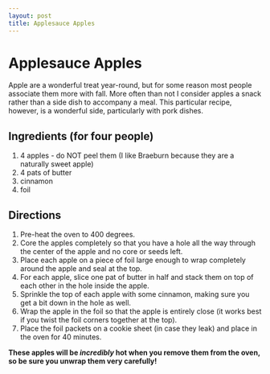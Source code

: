 ```yaml
---
layout: post
title: Applesauce Apples
---
```


# Applesauce Apples
Apple are a wonderful treat year-round, but for some reason most people associate them more with fall. More often than not I consider
apples a snack rather than a side dish to accompany a meal. This particular recipe, however, is a wonderful side, particularly with
pork dishes. 

## Ingredients (for four people)
1. 4 apples - do NOT peel them (I like Braeburn because they are a naturally sweet apple)
1. 4 pats of butter
1. cinnamon
1. foil

## Directions
1. Pre-heat the oven to 400 degrees.
1. Core the apples completely so that you have a hole all the way through the center of the apple and no core or seeds left.
1. Place each apple on a piece of foil large enough to wrap completely around the apple and seal at the top.
1. For each apple, slice one pat of butter in half and stack them on top of each other in the hole inside the apple.
1. Sprinkle the top of each apple with some cinnamon, making sure you get a bit down in the hole as well.
1. Wrap the apple in the foil so that the apple is entirely close (it works best if you twist the foil corners together at the top).
1. Place the foil packets on a cookie sheet (in case they leak) and place in the oven for 40 minutes. 

**These apples will be *incredibly* hot when you remove them from the oven, so be sure you unwrap them very carefully!**
